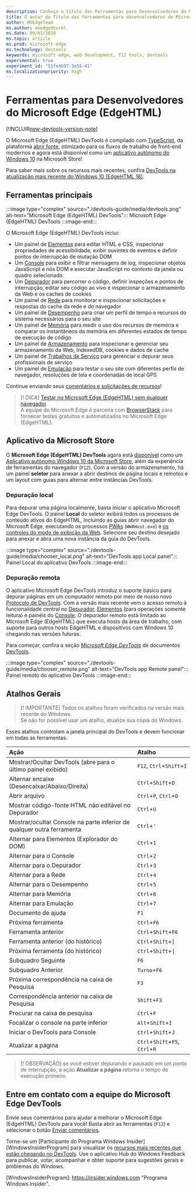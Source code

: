 ```yaml
---
description: Conheça o título das Ferramentas para Desenvolvedores do Microsoft Edge (EdgeHTML)
title: O autor do Título das ferramentas para desenvolvedores do Microsoft Edge (EdgeHTML)
author: MSEdgeTeam
ms.author: msedgedevrel
ms.date: 09/01/2020
ms.topic: article
ms.prod: microsoft-edge
ms.technology: devtools
keywords: microsoft edge, web development, f12 tools, devtools
experimental: true
experiment_id: "51fe4b97-3e55-41"
ms.localizationpriority: high
---
```


# Ferramentas para Desenvolvedores do Microsoft Edge (EdgeHTML)  

[!INCLUIR[new-devtools-version-note](includes/new-devtools-version-note.md)]  

O Microsoft Edge (EdgeHTML) DevTools é compilado com [TypeScript][TypeScriptIndex], da plataforma [abrir fonte][GithubMicrosoftChakracore], otimizado para os fluxos de trabalho de front-end modernos e agora está disponível como um [aplicativo autônomo do Windows 10][MicrosoftStoreEdgeDevtoolsPreview] na Microsoft Store!  

Para saber mais sobre os recursos mais recentes, confira [DevTools na atualização mais recente do Windows 10 (EdgeHTML 18)][DevtoolsGuideEdgehtmlWhatsnew].  

## Ferramentas principais  

:::image type="complex" source="./devtools-guide/media/devtools.png" alt-text="Microsoft Edge (EdgeHTML) DevTools":::
  Microsoft Edge (EdgeHTML) DevTools
:::image-end:::

<!--![Microsoft Edge \(EdgeHTML\) DevTools][ImageDevtoolsEdgehtml]  -->  

O Microsoft Edge (EdgeHTML) DevTools inclui:  

*   Um painel de [Elementos][DevtoolsGuideEdgehtmlElements] para editar HTML e CSS, inspecionar propriedades de acessibilidade, exibir ouvintes de eventos e definir pontos de interrupção de mutação DOM  
*   Um [Console][DevtoolsGuideEdgehtmlConsole] para exibir e filtrar mensagens de log, inspecionar objetos JavaScript e nós DOM e executar JavaScript no contexto da janela ou quadro selecionado  
*   Um [Depurador][DevtoolsGuideEdgehtmlDebugger] para percorrer o código, definir inspeções e pontos de interrupção, editar seu código ao vivo e inspecionar o armazenamento da Web e os caches de cookies  
*   Um painel de [Rede][DevtoolsGuideEdgehtmlNetwork] para monitorar e inspecionar solicitações e respostas do cache da rede e do navegador  
*   Um painel de [Desempenho][DevtoolsGuideEdgehtmlPerformance] para criar um perfil de tempo e recursos do sistema necessários para o seu site  
*   Um painel de [Memória][DevtoolsGuideEdgehtmlMemory] para medir o uso dos recursos de memória e comparar os instantâneos da memória em diferentes estados de tempo de execução de código  
*   Um painel de [Armazenamento][DevtoolsGuideEdgehtmlStorage] para inspecionar e gerenciar seu armazenamento da Web, IndexedDB, cookies e dados de cache  
*   Um painel de [Trabalhos de Serviço][DevtoolsGuideEdgehtmlServiceworkers] para gerenciar e depurar seus profissionais de serviço  
*   Um painel de [Emulação][DevtoolsGuideEdgehtmlEmulation] para testar o seu site com diferentes perfis de navegador, resoluções de tela e coordenadas de local GPS  

Continue enviando seus [comentários e solicitações de recursos](#getting-in-touch-with-the-microsoft-edge-devtools-team)!  

> [! DICA]
> [Testar no Microsoft Edge (EdgeHTML) sem qualquer navegador][BrowserstackEdgehtml].  
> A equipe do Microsoft Edge é parceira com [BrowserStack][BrowserstackEdgehtml] para fornecer testes gratuitos e automatizados no Microsoft Edge (EdgeHTML).  

## Aplicativo da Microsoft Store  

O **Microsoft Edge (EdgeHTML) DevTools** agora está [disponível][DevtoolsGuideEdgehtmlWhatsnew] como um [Aplicativo autônomo Windows 10 da Microsoft Store][MicrosoftStoreEdgeDevtoolsPreview], além da experiência de ferramentas do navegador (`F12`). Com a versão do armazenamento, há um painel **seletor** para anexar a abrir destinos de página locais e remotos e um layout com guias para alternar entre instâncias DevTools.  

### Depuração local  

Para depurar uma página localmente, basta iniciar o aplicativo Microsoft Edge DevTools. O painel **Local** do seletor exibirá todos os processos de conteúdo ativos do EdgeHTML, incluindo as guias abrir navegador do Microsoft Edge, executando os processos [PWAs][PwasEdgehtmlIndex] (`WWAHost.exe`) e [os controles do modo de exibição da Web][HostingWebview]. Selecione seu destino desejado para anexar e abra uma nova instância da guia do DevTools.  

:::image type="complex" source="./devtools-guide/media/chooser_local.png" alt-text="DevTools app Local panel":::
  Painel Local do aplicativo DevTools
:::image-end:::

<!--![DevTools app Local panel][ImageDevtoolsGuideEdgehtmlChooselocal]  -->  

### Depuração remota  

O aplicativo Microsoft Edge DevTools introduz o suporte básico para depurar páginas em um computador remoto por meio de nosso novo [Protocolo de DevTools][DevtoolsProtocolEdgehtmlIndex]. Com a versão mais recente vem o acesso remoto à funcionalidade central no [Depurador][DevtoolsGuideEdgehtmlDebugger], [Elementos][DevtoolsGuideEdgehtmlElements] (para operações somente leitura) e painéis do [Console][DevtoolsGuideEdgehtmlConsole]. O depurador remoto está limitado ao Microsoft Edge (EdgeHTML) que executa hosts da área de trabalho, com suporte para outros hosts EdgeHTML e dispositivos com Windows 10 chegando nas versões futuras.  

Para começar, confira a seção [*Microsoft Edge DevTools*][DevtoolsProtocolEdgehtmlClientsEdgePreview] de documentos [DevTools][DevtoolsProtocolEdgehtmlIndex].  

:::image type="complex" source="./devtools-guide/media/chooser\_remote.png" alt-text="DevTools app Remote panel":::
  Painel remoto do aplicativo DevTools
:::image-end:::

<!--![DevTools app Remote panel][ImageDevtoolsGuideEdgehtmlRemote]  -->  

## Atalhos Gerais  

> [! IMPORTANTE]
> Todos os atalhos foram verificados na versão mais recente do Windows.  
> Se não for possível usar um atalho, atualize sua cópia do Windows.  

Esses atalhos controlam a janela principal do DevTools e devem funcionar em todas as ferramentas.  

| Ação | Atalho |  
|:--- |:--- |  
| Mostrar/Ocultar DevTools (abre para o último painel exibido) | `F12`, `Ctrl`+`Shift`+`I` |  
| Alternar encaixe (Desencaixar/Abaixo/Direita) | `Ctrl`+`Shift`+`D` |  
| Abrir arquivo | `Ctrl`+`P`, `Ctrl`+`O` |  
| Mostrar código-fonte HTML não editável no Depurador | `Ctrl`+`U` |  
| Mostrar/ocultar Console na parte inferior de qualquer outra ferramenta | `Ctrl`+`` ' `` |  
| Alternar para Elementos (Explorador do DOM) | `Ctrl`+`1` |  
| Alternar para o Console | `Ctrl`+`2` |  
| Alternar para o Depurador | `Ctrl`+`3` |  
| Alternar para a Rede | `Ctrl`+`4` |  
| Alternar para o Desempenho | `Ctrl`+`5` |  
| Alternar para Memória | `Ctrl`+`6` |  
| Alternar para Emulação | `Ctrl`+`7` |  
| Documento de ajuda | `F1` |  
| Próxima ferramenta | `Ctrl`+`F6` |  
| Ferramenta anterior | `Ctrl`+`Shift`+`F6` |  
| Ferramenta anterior (do histórico) | `Ctrl`+`Shift`+`[` |  
| Próxima ferramenta (do histórico) | `Ctrl`+`Shift`+`]` |  
| Subquadro Seguinte | `F6` |  
| Subquadro Anterior | `Turno`+`F6` |  
| Próxima correspondência na caixa de Pesquisa | `F3` |  
| Correspondência anterior na caixa de Pesquisa | `Shift`+`F3` |  
| Procurar na caixa de pesquisa | `Ctrl`+`F` |  
| Focalizar o console na parte inferior | `Alt`+`Shift`+`I` |  
| Iniciar o DevTools para Console | `Ctrl`+`Shift`+`J` |  
| Atualizar a página | `Ctrl`+`Shift`+`F5`, `Ctrl`+`R` |  

> [! OBSERVAÇÃO]
> se você estiver depurando e pausado em um ponto de interrupção, a ação **Atualizar a página** retoma o tempo de execução primeiro.  

## Entre em contato com a equipe do Microsoft Edge DevTools  

Envie seus comentários para ajudar a melhorar o Microsoft Edge (EdgeHTML) DevTools para você! Basta abrir as ferramentas (`F12`) e selecionar o botão [Enviar comentários](#microsoft-edge-edgehtml-developer-tools).  

Torne-se um [Participante do Programa Windows Insider][WindowsInsiderProgram] para visualizar os [recursos mais recentes que estão chegando no DevTools][DevtoolsGuideEdgehtmlWhatsnew]. Use o aplicativo Hub do Windows Feedback para publicar, votar, acompanhar e obter suporte para sugestões gerais e problemas do Windows.  

<!-- image links  -->  

<!--[ImageDevtoolsEdgehtml]: /microsoft-edge/devtools-guide/media/devtools.png "Microsoft Edge (EdgeHTML) DevTools"  -->  
<!--[ImageDevtoolsGuideEdgehtmlChooselocal]: /microsoft-edge/devtools-guide/media/chooser_local.png "DevTools app Local panel"  -->  
<!--[ImageDevtoolsGuideEdgehtmlRemote]: /microsoft-edge/devtools-guide/media/chooser_remote.png "DevTools app Remote panel"  -->  

<!-- links  -->  

[DevtoolsGuideEdgehtmlConsole]: /microsoft-edge/devtools-guide/console "Console"  
[DevtoolsGuideEdgehtmlDebugger]: /microsoft-edge/devtools-guide/debugger "Depurador"  
[DevtoolsGuideEdgehtmlElements]: /microsoft-edge/devtools-guide/elements "Elementos"  
[DevtoolsGuideEdgehtmlEmulation]: /microsoft-edge/devtools-guide/emulation "Emulação"  
[DevtoolsGuideEdgehtmlMemory]: /microsoft-edge/devtools-guide/memory "Memória"  
[DevtoolsGuideEdgehtmlNetwork]: /microsoft-edge/devtools-guide/network "Rede"  
[DevtoolsGuideEdgehtmlPerformance]: /microsoft-edge/devtools-guide/performance "Desempenho"  
[DevtoolsGuideEdgehtmlServiceworkers]: /microsoft-edge/devtools-guide/service-workers "Profissionais de Serviço"  
[DevtoolsGuideEdgehtmlStorage]: /microsoft-edge/devtools-guide/storage "Armazenamento"  
[DevtoolsGuideEdgehtmlWhatsnew]: /microsoft-edge/devtools-guide/whats-new "DevTools na atualização mais recente do Windows 10 (EdgeHTML 18)"  
[DevtoolsProtocolEdgehtmlIndex]: /microsoft-edge/devtools-protocol/index "Protocolo do Microsoft Edge (EdgeHTML) DevTools "  
[DevtoolsProtocolEdgehtmlClientsEdgePreview]: /microsoft-edge/devtools-protocol/0.1/clients.md#microsoft-edge-devtools-preview "Visualização do Microsoft Edge DevTools - Clientes do Protocolo DevTools"  
[HostingWebview]: /microsoft-edge/hosting/webview "WebView (EdgeHTML) para aplicativos do Windows 10"  
[PwasEdgehtmlIndex]: /microsoft-edge/progressive-web-apps-edgehtml/index "Aplicativos Web Progressivos (EdgeHTML) no Windows"  

[MicrosoftStoreEdgeDevtoolsPreview]: https://www.microsoft.com/store/p/microsoft-edge-devtools-preview/9mzbfrmz0mnj "Visualização do Microsoft Edge DevTools"  

[WindowsInsiderProgram]: https://insider.windows.com "Programa Windows Insider".  

[BrowserstackEdgehtml]: https://www.browserstack.com/test-on-microsoft-edge-browser "Teste Gratuito do Navegador Microsoft Edge | BrowserStack"  

[GithubMicrosoftChakracore]: https://github.com/Microsoft/ChakraCore "microsoft/ChakraCore | GitHub"  

[TypeScriptIndex]: https://www.typescriptlang.org "TypeScript"  
